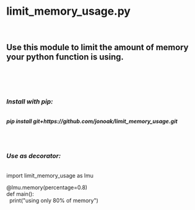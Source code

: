 # limit_memory_usage.py
<br/>
<h2> Use this module to limit the amount of memory your python function is using. </h2>

<h5>
<br/><br/><br/>
<b><i><h3>Install with pip:</h3></i></b> <br/> 
pip install git+https://github.com/jonoak/limit_memory_usage.git

<br/><br/>
<b><i><h3>Use as decorator:</h3></i></b><br/>
import limit_memory_usage as lmu <br/>

@lmu.memory(percentage=0.8) <br/>
def main():<br/>
&nbsp;&nbsp;print("using only 80% of memory")

  </h5>

